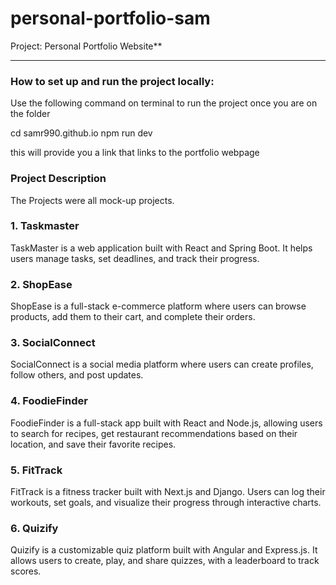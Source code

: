 # personal-portfolio-sam

Project: Personal Portfolio Website\*\*

---

### **How to set up and run the project locally:**

Use the following command on terminal to run the project once you are on the folder

cd samr990.github.io
npm run dev

this will provide you a link that links to the portfolio webpage

### **Project Description**

The Projects were all mock-up projects.

### **1. Taskmaster**

TaskMaster is a web application built with React and Spring Boot. It helps users manage tasks, set deadlines, and track their progress.

### **2. ShopEase**

ShopEase is a full-stack e-commerce platform where users can browse products, add them to their cart, and complete their orders.

### **3. SocialConnect**

SocialConnect is a social media platform where users can create profiles, follow others, and post updates.

### **4. FoodieFinder**

FoodieFinder is a full-stack app built with React and Node.js, allowing users to search for recipes, get restaurant recommendations based on their location, and save their favorite recipes.

### **5. FitTrack**

FitTrack is a fitness tracker built with Next.js and Django. Users can log their workouts, set goals, and visualize their progress through interactive charts.

### **6. Quizify**

Quizify is a customizable quiz platform built with Angular and Express.js. It allows users to create, play, and share quizzes, with a leaderboard to track scores.

